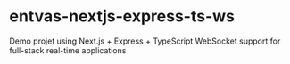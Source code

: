# entvas-nextjs-express-ts-ws
Demo projet using Next.js + Express + TypeScript WebSocket support for full-stack real-time applications
